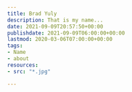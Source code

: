 ```yaml
---
title: Brad Yuly
description: That is my name...
date: 2021-09-09T20:57:50+00:00
publishdate: 2021-09-09T06:00:00+00:00
lastmod: 2020-03-06T07:00:00+00:00
tags:
- Name
- about
resources:
- src: "*.jpg"

---
```

